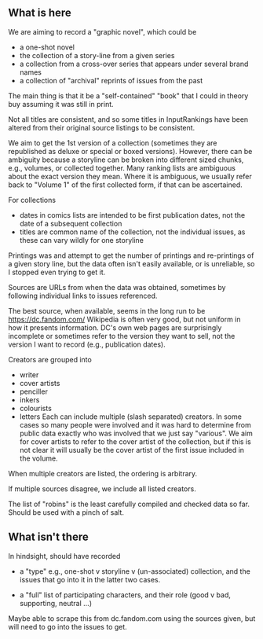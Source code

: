 
## What is here

We are aiming to record a "graphic novel", which could be
- a one-shot novel
- the collection of a story-line from a given series
- a collection from a cross-over series that appears under several
  brand names
- a collection of "archival" reprints of issues from the past

The main thing is that it be a "self-contained" "book" that I could in
theory buy assuming it was still in print.

Not all titles are consistent, and so some titles in InputRankings
have been altered from their original source listings to be
consistent. 

We aim to get the 1st version of a collection (sometimes they are
republished as deluxe or special or boxed versions). However, there
can be ambiguity because a storyline can be broken into different
sized chunks, e.g., volumes, or collected together. Many ranking lists
are ambiguous about the exact version they mean. Where it is
ambiguous, we usually refer back to "Volume 1" of the first collected
form, if that can be ascertained. 

For collections
- dates in comics lists are intended to be first publication dates,
  not the date of a subsequent collection
- titles are common name of the collection, not the individual issues,
  as these can vary wildly for one storyline

Printings was and attempt to get the number of printings and
re-printings of a given story line, but the data often isn't easily
available, or is unreliable, so I stopped even trying to get it.

Sources are URLs from when the data was obtained, sometimes by
following individual links to issues referenced. 

The best source, when available, seems in the long run to be
   https://dc.fandom.com/
Wikipedia is often very good, but not uniform in how it presents
information. DC's own web pages are surprisingly incomplete or
sometimes refer to the version they want to sell, not the version I
want to record (e.g., publication dates).

Creators are grouped into
   + writer
   + cover artists
   + penciller
   + inkers
   + colourists
   + letters
Each can include multiple (slash separated) creators. In some cases so
many people were involved and it was hard to determine from public
data exactly who was involved that we just say "various". We aim for
cover artists to refer to the cover artist of the collection, but if
this is not clear it will usually be the cover artist of the first
issue included in the volume.

When multiple creators are listed, the ordering is arbitrary.

If multiple sources disagree, we include all listed creators.

The list of "robins" is the least carefully compiled and checked data
so far. Should be used with a pinch of salt. 



## What isn't there

In hindsight, should have recorded

+ a "type" e.g., one-shot v storyline v (un-associated) collection,
  and the issues that go into it in the latter two cases.

+ a "full" list of participating characters, and their role (good v
  bad, supporting, neutral ...)

Maybe able to scrape this from dc.fandom.com using the sources given,
but will need to go into the issues to get.


